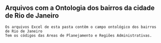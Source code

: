 ## Arquivos com a Ontologia dos bairros da cidade de Rio de Janeiro

    Os arquivos Excel de esta pasta contêm o campo ontológico dos bairros de Rio de Janeiro
    Tem os códigos das Areas de Planejamento e Regiões Administrativas.

